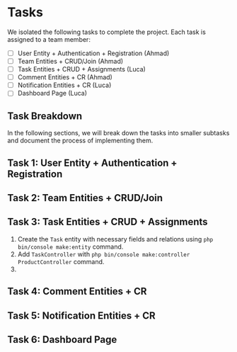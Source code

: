 # Tasks

We isolated the following tasks to complete the project. Each task is assigned
to a team member:

- [ ] User Entity + Authentication + Registration (Ahmad)
- [ ] Team Entities + CRUD/Join (Ahmad)
- [ ] Task Entities + CRUD + Assignments (Luca)
- [ ] Comment Entities + CR (Ahmad)
- [ ] Notification Entities + CR (Luca)
- [ ] Dashboard Page (Luca)

## Task Breakdown

In the following sections, we will break down the tasks into smaller subtasks
and document the process of implementing them.

## Task 1: User Entity + Authentication + Registration

## Task 2: Team Entities + CRUD/Join

## Task 3: Task Entities + CRUD + Assignments

1. Create the `Task` entity with necessary fields and relations using
   `php bin/console make:entity` command.
2. Add `TaskController` with `php bin/console make:controller ProductController`
   command.
3.

## Task 4: Comment Entities + CR

## Task 5: Notification Entities + CR

## Task 6: Dashboard Page
